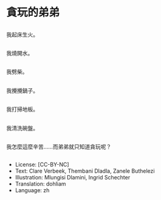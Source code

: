 # 貪玩的弟弟

##
我起床生火。

##
我燒開水。

##
我劈柴。

##
我攪攪鍋子。

##
我打掃地板。

##
我清洗碗盤。

##
我怎麼這麼辛苦……而弟弟就只知道貪玩呢？

##
* License: [CC-BY-NC]
* Text: Clare Verbeek, Thembani Dladla, Zanele Buthelezi
* Illustration: Mlungisi Dlamini, Ingrid Schechter
* Translation: dohliam
* Language: zh
